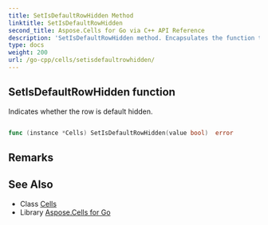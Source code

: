 ```yaml
---
title: SetIsDefaultRowHidden Method 
linktitle: SetIsDefaultRowHidden
second_title: Aspose.Cells for Go via C++ API Reference
description: 'SetIsDefaultRowHidden method. Encapsulates the function that represents setisdefaultrowhidden in Go.'
type: docs
weight: 200
url: /go-cpp/cells/setisdefaultrowhidden/
---
```


## SetIsDefaultRowHidden function

Indicates whether the row is default hidden.

```go

func (instance *Cells) SetIsDefaultRowHidden(value bool)  error

```

## Remarks


## See Also

* Class [Cells](../)
* Library [Aspose.Cells for Go](../../)
